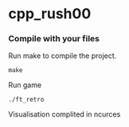 # cpp_rush00

### Compile with your files

Run make to compile the project.
```
make
```
Run game
```
./ft_retro
```
Visualisation complited in ncurces
